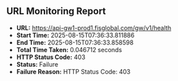 ## URL Monitoring Report

- **URL:** https://api-gw1-prod1.fisglobal.com/gw/v1/health
- **Start Time:** 2025-08-15T07:36:33.811886
- **End Time:** 2025-08-15T07:36:33.858598
- **Total Time Taken:** 0.046712 seconds
- **HTTP Status Code:** 403
- **Status:** Failure
- **Failure Reason:** HTTP Status Code: 403
